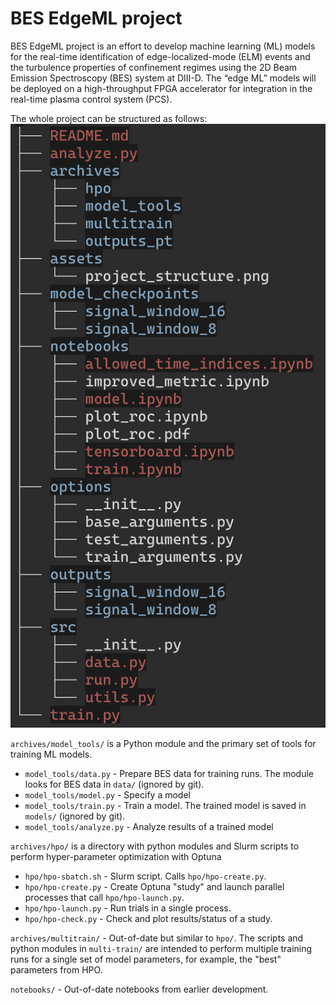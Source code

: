 # BES EdgeML project
BES EdgeML project is an effort to develop machine learning (ML) models for the real-time identification of edge-localized-mode (ELM) events and the turbulence properties of confinement regimes using the 2D Beam Emission Spectroscopy (BES) system at DIII-D. The “edge ML” models will be deployed on a high-throughput FPGA accelerator for integration in the real-time plasma control system (PCS).

The whole project can be structured as follows:
![project_structure](assets/project_structure.png)

`archives/model_tools/` is a Python module and the primary set of tools for training ML models.

- `model_tools/data.py` - Prepare BES data for training runs.  The module looks for BES data in `data/` (ignored
by git).
- `model_tools/model.py` - Specify a model
- `model_tools/train.py` - Train a model.  The trained model is saved in `models/` (ignored by git).
- `model_tools/analyze.py` - Analyze results of a trained model

`archives/hpo/` is a directory with python modules and Slurm scripts to perform hyper-parameter optimization with Optuna

- `hpo/hpo-sbatch.sh` - Slurm script.  Calls `hpo/hpo-create.py`.
- `hpo/hpo-create.py` - Create Optuna "study" and launch parallel processes that call `hpo/hpo-launch.py`.
- `hpo/hpo-launch.py` - Run trials in a single process.
- `hpo/hpo-check.py` - Check and plot results/status of a study.

`archives/multitrain/` - Out-of-date but similar to `hpo/`.  The scripts and python modules in `multi-train/` are intended
to perform multiple training runs for a single set of model parameters, for example, the "best" parameters from HPO.

`notebooks/` - Out-of-date notebooks from earlier development.
